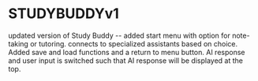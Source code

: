 # STUDYBUDDYv1
updated version of Study Buddy -- added start menu with option for note-taking or tutoring. connects to specialized assistants based on choice. Added save and load functions and a return to menu button. AI response and user input is switched such that AI response will be displayed at the top. 

